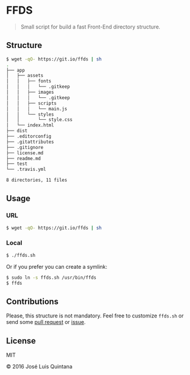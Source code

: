 # FFDS
> Small script for build a fast Front-End directory structure.

## Structure
```sh
$ wget -qO- https://git.io/ffds | sh
.
├── app
│   ├── assets
│   │   ├── fonts
│   │   │   └── .gitkeep
│   │   ├── images
│   │   │   └── .gitkeep
│   │   ├── scripts
│   │   │   └── main.js
│   │   └── styles
│   │       └── style.css
│   └── index.html
├── dist
├── .editorconfig
├── .gitattributes
├── .gitignore
├── license.md
├── readme.md
├── test
└── .travis.yml

8 directories, 11 files

```

## Usage

### URL
```sh
$ wget -qO- https://git.io/ffds | sh
```

### Local
```sh
$ ./ffds.sh
```
Or if you prefer you can create a symlink:

```sh
$ sudo ln -s ffds.sh /usr/bin/ffds
$ ffds
```

## Contributions

Please, this structure is not mandatory. Feel free to customize `ffds.sh` or send some [pull request](./pulls) or [issue](./issues).

## License

MIT

© 2016 José Luis Quintana

